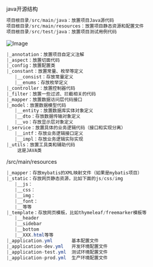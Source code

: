 java开源结构

~~~java
项目根目录/src/main/java：放置项目Java源代码
项目根目录/src/main/resources：放置项目静态资源和配置文件
项目根目录/src/test/java：放置项目测试用例代码
~~~

![Image](https://mmbiz.qpic.cn/mmbiz_png/xq9PqibkVAzqR0AFjicvvCggzIsm4Nbu1TTbx21gVqWjqaPBBGk6JzCHQ1kNE9ec5LKGcSnVnYFVqM0npoSpWFrw/640?wx_fmt=png&tp=webp&wxfrom=5&wx_lazy=1&wx_co=1)

~~~java
|_annotation：放置项目自定义注解
|_aspect：放置切面代码
|_config：放置配置类
|_constant：放置常量、枚举等定义
   |__consist：存放常量定义
   |__enums：存放枚举定义
|_controller：放置控制器代码
|_filter：放置一些过滤、拦截相关的代码
|_mapper：放置数据访问层代码接口
|_model：放置数据模型代码
   |__entity：放置数据库实体对象定义
   |__dto：存放数据传输对象定义
   |__vo：存放显示层对象定义
|_service：放置具体的业务逻辑代码（接口和实现分离）
   |__intf：存放业务逻辑接口定义
   |__impl：存放业务逻辑实际实现
|_utils：放置工具类和辅助代码
    这是JAVA类
~~~

/src/main/resources

~~~java
|_mapper：存放mybatis的XML映射文件（如果是mybatis项目）
|_static：存放网页静态资源，比如下面的js/css/img
   |__js：
   |__css：
   |__img：
   |__font：
   |__等等
|_template：存放网页模板，比如thymeleaf/freemarker模板等
   |__header
   |__sidebar
   |__bottom
   |__XXX.html等等
|_application.yml       基本配置文件
|_application-dev.yml   开发环境配置文件
|_application-test.yml  测试环境配置文件
|_application-prod.yml  生产环境配置文件
~~~

